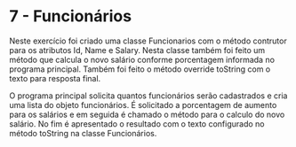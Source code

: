 # 7 - Funcionários

Neste exercício foi criado uma classe Funcionarios com o método contrutor para os atributos Id, Name e Salary.
Nesta classe também foi feito um método que calcula o novo salário conforme porcentagem informada no programa principal.
Também foi feito o método override toString com o texto para resposta final.

O programa principal solicita quantos funcionários serão cadastrados e cria uma lista do objeto funcionários.
É solicitado a porcentagem de aumento para os salários e em seguida é chamado o método para o calculo do novo salário.
No fim é apresentado o resultado com o texto configurado no método toString na classe Funcionários.